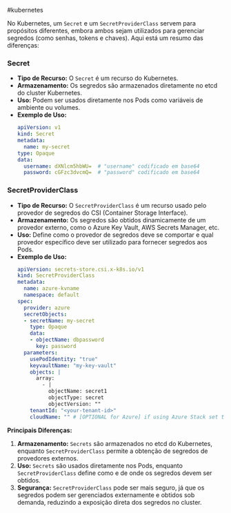 #kubernetes 

No Kubernetes, um `Secret` e um `SecretProviderClass` servem para propósitos diferentes, embora ambos sejam utilizados para gerenciar segredos (como senhas, tokens e chaves). Aqui está um resumo das diferenças:

### Secret
- **Tipo de Recurso:** O `Secret` é um recurso do Kubernetes.
- **Armazenamento:** Os segredos são armazenados diretamente no etcd do cluster Kubernetes.
- **Uso:** Podem ser usados diretamente nos Pods como variáveis de ambiente ou volumes.
- **Exemplo de Uso:**
  ```yaml
  apiVersion: v1
  kind: Secret
  metadata:
    name: my-secret
  type: Opaque
  data:
    username: dXNlcm5hbWU=  # "username" codificado em base64
    password: cGFzc3dvcmQ=  # "password" codificado em base64
  ```

### SecretProviderClass
- **Tipo de Recurso:** O `SecretProviderClass` é um recurso usado pelo provedor de segredos do CSI (Container Storage Interface).
- **Armazenamento:** Os segredos são obtidos dinamicamente de um provedor externo, como o Azure Key Vault, AWS Secrets Manager, etc.
- **Uso:** Define como o provedor de segredos deve se comportar e qual provedor específico deve ser utilizado para fornecer segredos aos Pods.
- **Exemplo de Uso:**
  ```yaml
  apiVersion: secrets-store.csi.x-k8s.io/v1
  kind: SecretProviderClass
  metadata:
    name: azure-kvname
    namespace: default
  spec:
    provider: azure
    secretObjects:
    - secretName: my-secret
      type: Opaque
      data:
      - objectName: dbpassword
        key: password
    parameters:
      usePodIdentity: "true"
      keyvaultName: "my-key-vault"
      objects: |
        array:
          - |
            objectName: secret1
            objectType: secret
            objectVersion: ""
      tenantId: "<your-tenant-id>"
      cloudName: "" # [OPTIONAL for Azure] if using Azure Stack set this to the name of your Azure Stack environment, for example "azurestack"
  ```

**Principais Diferenças:**
1. **Armazenamento:** `Secrets` são armazenados no etcd do Kubernetes, enquanto `SecretProviderClass` permite a obtenção de segredos de provedores externos.
2. **Uso:** `Secrets` são usados diretamente nos Pods, enquanto `SecretProviderClass` define como e de onde os segredos devem ser obtidos.
3. **Segurança:** `SecretProviderClass` pode ser mais seguro, já que os segredos podem ser gerenciados externamente e obtidos sob demanda, reduzindo a exposição direta dos segredos no cluster.